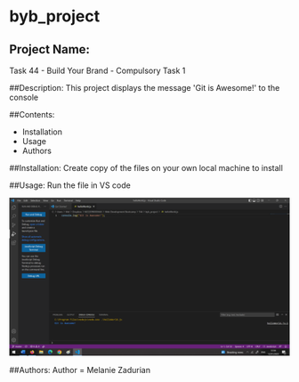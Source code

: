 # byb_project

## Project Name:
Task 44 - Build Your Brand - Compulsory Task 1

##Description:
This project displays the message 'Git is Awesome!' to the console

##Contents:
* Installation
* Usage
* Authors

##Installation: 
Create copy of the files on your own local machine to install

##Usage:
Run the file in VS code

![A screenshot of VS code showing the message displayed](/example.png)

##Authors:
Author = Melanie Zadurian
